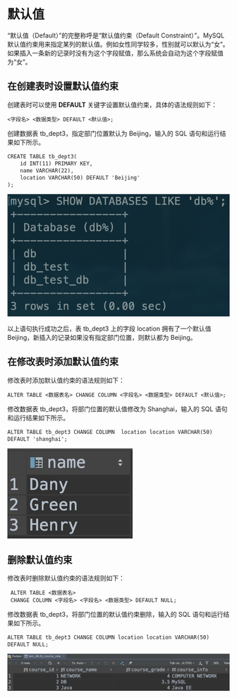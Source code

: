 # 默认值

“默认值（Default）”的完整称呼是“默认值约束（Default Constraint）”。MySQL 默认值约束用来指定某列的默认值。例如女性同学较多，性别就可以默认为“女”。如果插入一条新的记录时没有为这个字段赋值，那么系统会自动为这个字段赋值为“女”。

##  在创建表时设置默认值约束

 创建表时可以使用 **DEFAULT** 关键字设置默认值约束，具体的语法规则如下：

```text
<字段名> <数据类型> DEFAULT <默认值>;
```

 创建数据表 tb\_dept3，指定部门位置默认为 Beijing，输入的 SQL 语句和运行结果如下所示。

```text
CREATE TABLE tb_dept3(
    id INT(11) PRIMARY KEY,
    name VARCHAR(22),
    location VARCHAR(50) DEFAULT 'Beijing'
);
```

 

![](../.gitbook/assets/image%20%287%29.png)

以上语句执行成功之后，表 tb\_dept3 上的字段 location 拥有了一个默认值 Beijing，新插入的记录如果没有指定部门位置，则默认都为 Beijing。

##  在修改表时添加默认值约束

 修改表时添加默认值约束的语法规则如下：

```text
ALTER TABLE <数据表名> CHANGE COLUMN <字段名> <数据类型> DEFAULT <默认值>;
```

修改数据表 tb\_dept3，将部门位置的默认值修改为 Shanghai，输入的 SQL 语句和运行结果如下所示。

```text
ALTER TABLE tb_dept3 CHANGE COLUMN  location location VARCHAR(50) DEFAULT 'shanghai';
```

![](../.gitbook/assets/image%20%2881%29.png)

##  删除默认值约束

 修改表时删除默认值约束的语法规则如下：

```text
 ALTER TABLE <数据表名>
 CHANGE COLUMN <字段名> <字段名> <数据类型> DEFAULT NULL;
```

 修改数据表 tb\_dept3，将部门位置的默认值约束删除，输入的 SQL 语句和运行结果如下所示。

```text
ALTER TABLE tb_dept3 CHANGE COLUMN location location VARCHAR(50) DEFAULT NULL;
```

![](../.gitbook/assets/image%20%2887%29.png)

